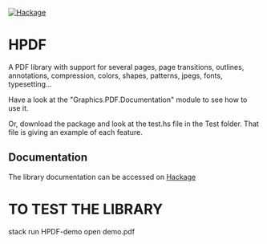 [![Hackage](https://img.shields.io/hackage/v/HPDF.svg)](https://hackage.haskell.org/package/HPDF)

HPDF
====

A PDF library with support for several pages, page transitions, outlines,
annotations, compression, colors, shapes, patterns, jpegs, fonts, typesetting...

Have a look at the "Graphics.PDF.Documentation" module to see how to use it. 

Or, download the package and look at the test.hs file in the Test folder. That
file is giving an example of each feature.

Documentation
-------------

The library documentation can be accessed on [Hackage](https://hackage.haskell.org/package/HPDF)


TO TEST THE LIBRARY
=====================

stack run HPDF-demo
open demo.pdf
